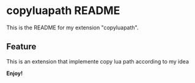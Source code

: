 # copyluapath README

This is the README for my extension "copyluapath".

## Feature

This is an extension that implemente copy lua path according to my idea

**Enjoy!**
